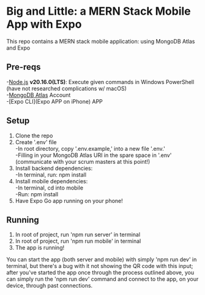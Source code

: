 # Big and Little: a MERN Stack Mobile App with Expo

This repo contains a MERN stack mobile application: using MongoDB Atlas and Expo

## Pre-reqs
-[Node.js](https://nodejs.org/en/download/package-manager) **v20.16.0(LTS)**: Execute given commands in Windows PowerShell (have not researched complications w/ macOS)  
-[MongoDB Atlas](https://www.mongodb.com/products/platform/atlas-database) Account  
-[Expo CLI](Expo APP on iPhone) APP  

## Setup
1. Clone the repo
2. Create '.env' file
    </br> -In root directory, copy '.env.example,' into a new file '.env.'
    </br>-Filling in your MongoDB Atlas URI in the spare space in '.env' (communicate with your scrum masters at this point!)
2. Install backend dependencies:
    </br>-In terminal, run: npm install
3. Install mobile dependencies:
    </br>-In terminal, cd into mobile
    </br>-Run: npm install
4. Have Expo Go app running on your phone!

## Running
1. In root of project, run 'npm run server' in terminal
2. In root of project, run 'npm run mobile' in terminal
3. The app is running!

You can start the app (both server and mobile) with simply 'npm run dev' in terminal, but there's a bug with it not showing the QR code with this input; after you've started the app once through the process outlined above, you can simply run the 'npm run dev' command and connect to the app, on your device, through past connections.
